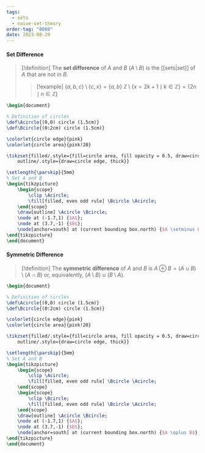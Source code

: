 ```yaml
---
tags:
  - sets
  - naive-set-theory
order-tag: "0008"
date: 2023-08-29
---
```

#### Set Difference

>[!definition]
>The **set difference** of $A$ and $B$ ($A\setminus B$) is the [[sets|set]] of $A$ that are not in $B$.
>
>>[!example]
>>$\{ a,b,c \} \setminus \{ c,x \}=\{ a,b \}$
>>$\mathbb{Z} \setminus \{ x=2k+1\mid k\in\mathbb{Z} \}=\{2n\mid n\in\mathbb{Z}\}$

```tikz
\begin{document}

% Definition of circles
\def\Acircle{(0,0) circle (1.5cm)}
\def\Bcircle{(0:2cm) circle (1.5cm)}

\colorlet{circle edge}{pink}
\colorlet{circle area}{pink!20}

\tikzset{filled/.style={fill=circle area, fill opacity = 0.5, draw=circle edge, thick},
    outline/.style={draw=circle edge, thick}}

\setlength{\parskip}{5mm}
% Set A and B
\begin{tikzpicture}
    \begin{scope}
        \clip \Acircle;
        \fill[filled, even odd rule] \Bcircle \Acircle;
    \end{scope}
    \draw[outline] \Acircle \Bcircle;
    \node at (-1.7,1) {$A$};
    \node at (3.7,-1) {$B$};
    \node[anchor=south] at (current bounding box.north) {$A \setminus B$};
\end{tikzpicture}
\end{document}
```
#### Symmetric Difference

>[!definition]
>The **symmetric difference** of $A$ and $B$ is $A\oplus B=(A\cup B)\setminus(A\cap B)$ or, equivalently, $(A\setminus B)\cup(B\setminus A)$.

```tikz
\begin{document}

% Definition of circles
\def\Acircle{(0,0) circle (1.5cm)}
\def\Bcircle{(0:2cm) circle (1.5cm)}

\colorlet{circle edge}{pink}
\colorlet{circle area}{pink!20}

\tikzset{filled/.style={fill=circle area, fill opacity = 0.5, draw=circle edge, thick},
    outline/.style={draw=circle edge, thick}}

\setlength{\parskip}{5mm}
% Set A and B
\begin{tikzpicture}
    \begin{scope}
        \clip \Acircle;
        \fill[filled, even odd rule] \Bcircle \Acircle;
    \end{scope}
    \begin{scope}
        \clip \Bcircle;
        \fill[filled, even odd rule] \Bcircle \Acircle;
    \end{scope}
    \draw[outline] \Acircle \Bcircle;
    \node at (-1.7,1) {$A$};
    \node at (3.7,-1) {$B$};
    \node[anchor=south] at (current bounding box.north) {$A \oplus B$};
\end{tikzpicture}
\end{document}
```
